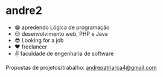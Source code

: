 # andre2
- 😁 apredendo Lógica de programação
- 😉 desenvolvimento web, PHP e Java
- 😎 Looking for a job 
- ❤ freelancer
- ✌ faculdade de engenharia de software

Propostas de projetos/trabalho: andrepatriarca4@gmail.com
